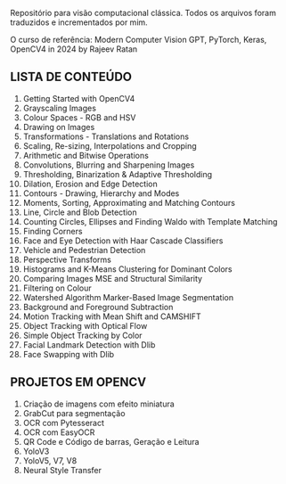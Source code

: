 Repositório para visão computacional clássica. 
Todos os arquivos foram traduzidos e incrementados por mim. 

O curso de referência: Modern Computer Vision GPT, PyTorch, Keras, OpenCV4 in 2024 by Rajeev Ratan

## **LISTA DE CONTEÚDO**


1. Getting Started with OpenCV4
2. Grayscaling Images
3. Colour Spaces - RGB and HSV
4. Drawing on Images
5. Transformations - Translations and Rotations
6. Scaling, Re-sizing, Interpolations and Cropping
7. Arithmetic and Bitwise Operations
8. Convolutions, Blurring and Sharpening Images
9. Thresholding, Binarization & Adaptive Thresholding
10. Dilation, Erosion and Edge Detection
11. Contours - Drawing, Hierarchy and Modes
12. Moments, Sorting, Approximating and Matching Contours
13. Line, Circle and Blob Detection
14. Counting Circles, Ellipses and Finding Waldo with Template Matching
15. Finding Corners
16. Face and Eye Detection with Haar Cascade Classifiers
17. Vehicle and Pedestrian Detection
18. Perspective Transforms
19. Histograms and K-Means Clustering for Dominant Colors
20. Comparing Images MSE and Structural Similarity
21. Filtering on Colour
22. Watershed Algorithm Marker-Based Image Segmentation
23. Background and Foreground Subtraction
24. Motion Tracking with Mean Shift and CAMSHIFT
25. Object Tracking with Optical Flow
26. Simple Object Tracking by Color
27. Facial Landmark Detection with Dlib
28. Face Swapping with Dlib

## **PROJETOS EM OPENCV** 

1. Criação de imagens com efeito miniatura
2. GrabCut para segmentação
3. OCR com Pytesseract
4. OCR com EasyOCR
5. QR Code e Código de barras, Geração e Leitura
6. YoloV3
7. YoloV5, V7, V8
8. Neural Style Transfer
